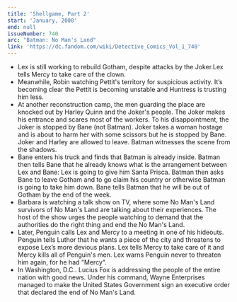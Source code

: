 ```yaml
---
title: 'Shellgame, Part 2'
start: 'January, 2000'
end: null
issueNumber: 740
arc: "Batman: No Man's Land"
link: 'https://dc.fandom.com/wiki/Detective_Comics_Vol_1_740'
---
```


- Lex is still working to rebuild Gotham, despite attacks by the Joker.Lex tells Mercy to take care of the clown.
- Meanwhile, Robin watching Pettit's territory for suspicious activity. It’s becoming clear the Pettit is becoming unstable and Huntress is trusting him less.
- At another reconstruction camp, the men guarding the place are knocked out by Harley Quinn and the Joker's people. The Joker makes his entrance and scares most of the workers. To his disappointment, the Joker is stopped by Bane (not Batman). Joker takes a woman hostage and is about to harm her with some scissors but he is stopped by Bane. Joker and Harley are allowed to leave. Batman witnesses the scene from the shadows.
- Bane enters his truck and finds that Batman is already inside. Batman then tells Bane that he already knows what is the arrangement between Lex and Bane: Lex is going to give him Santa Prisca. Batman then asks Bane to leave Gotham and to go claim his country or otherwise Batman is going to take him down. Bane tells Batman that he will be out of Gotham by the end of the week.
- Barbara is watching a talk show on TV, where some No Man's Land survivors of No Man's Land are talking about their experiences. The host of the show urges the people watching to demand that the authorities do the right thing and end the No Man's Land.
- Later, Penguin calls Lex and Mercy to a meeting in one of his hideouts. Penguin tells Luthor that he wants a piece of the city and threatens to expose Lex’s more devious plans. Lex tells Mercy to take care of it and Mercy kills all of Penguin's men. Lex warns Penguin never to threaten him again, for he had "Mercy".
- In Washington, D.C.. Lucius Fox is addressing the people of the entire nation with good news. Under his command, Wayne Enterprises managed to make the United States Government sign an executive order that declared the end of No Man's Land.
